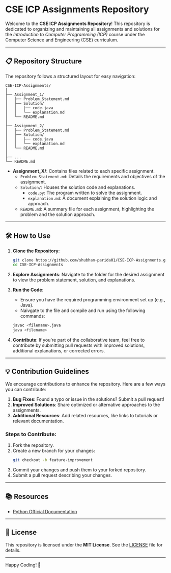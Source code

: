 # CSE ICP Assignments Repository

Welcome to the **CSE ICP Assignments Repository**! This repository is dedicated to organizing and maintaining all assignments and solutions for the *Introduction to Computer Programming (ICP)* course under the Computer Science and Engineering (CSE) curriculum.

---

## 📋 Repository Structure

The repository follows a structured layout for easy navigation:

```
CSE-ICP-Assignments/
│
├── Assignment_1/
│   ├── Problem_Statement.md
│   ├── Solution/
│   │   ├── code.java
│   │   └── explanation.md
│   └── README.md
│
├── Assignment_2/
│   ├── Problem_Statement.md
│   ├── Solution/
│   │   ├── code.java
│   │   └── explanation.md
│   └── README.md
│
├── ...
└── README.md
```

- **Assignment_X/**: Contains files related to each specific assignment.
  - `Problem_Statement.md`: Details the requirements and objectives of the assignment.
  - `Solution/`: Houses the solution code and explanations.
    - `code.py`: The program written to solve the assignment.
    - `explanation.md`: A document explaining the solution logic and approach.
  - `README.md`: A summary file for each assignment, highlighting the problem and the solution approach.

---

## 🛠 How to Use

1. **Clone the Repository**:
   ```bash
   git clone https://github.com/shubham-parida01/CSE-ICP-Assignments.git
   cd CSE-ICP-Assignments
   ```

2. **Explore Assignments**:
   Navigate to the folder for the desired assignment to view the problem statement, solution, and explanations.

3. **Run the Code**:
   - Ensure you have the required programming environment set up (e.g., Java).
   - Naivgate to the file and compile and run using the following commands:
   ```bash
   javac <filename>.java
   java <filename>
   ````

4. **Contribute**:
   If you're part of the collaborative team, feel free to contribute by submitting pull requests with improved solutions, additional explanations, or corrected errors.

---

## 💡 Contribution Guidelines

We encourage contributions to enhance the repository. Here are a few ways you can contribute:

1. **Bug Fixes**: Found a typo or issue in the solutions? Submit a pull request!
2. **Improved Solutions**: Share optimized or alternative approaches to the assignments.
3. **Additional Resources**: Add related resources, like links to tutorials or relevant documentation.

### Steps to Contribute:
1. Fork the repository.
2. Create a new branch for your changes:
   ```bash
   git checkout -b feature-improvement
   ```
3. Commit your changes and push them to your forked repository.
4. Submit a pull request describing your changes.

---

## 📚 Resources

- [Python Official Documentation](https://docs.python.org/3/)
---

## 🔗 License

This repository is licensed under the **MIT License**. See the [LICENSE](LICENSE) file for details.

---

Happy Coding! 🚀
